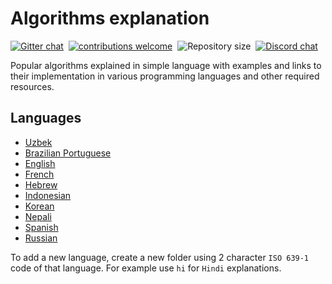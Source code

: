 # Algorithms explanation

[![Gitter chat](https://img.shields.io/badge/Chat-Gitter-ff69b4.svg?label=Chat&logo=gitter&style=flat-square)](https://gitter.im/TheAlgorithms/community)&nbsp;
[![contributions welcome](https://img.shields.io/static/v1.svg?label=Contributions&message=Welcome&color=0059b3&style=flat-square)](https://github.com/TheAlgorithms/Ruby/blob/master/CONTRIBUTING.md)&nbsp;
![Repository size](https://img.shields.io/github/repo-size/TheAlgorithms/Algorithms-Explanation.svg?label=Repo%20size&style=flat-square)&nbsp;
[![Discord chat](https://img.shields.io/discord/808045925556682782.svg?logo=discord&colorB=5865F2&style=flat-square)](https://discord.gg/c7MnfGFGa6)

Popular algorithms explained in simple language with examples and links to their implementation in various programming languages and other required resources.

## Languages

- [Uzbek](./uz)
- [Brazilian Portuguese](./pt-br)
- [English](./en)
- [French](./fr)
- [Hebrew](./he)
- [Indonesian](./id)
- [Korean](./ko)
- [Nepali](./ne)
- [Spanish](./es)
- [Russian](./ru)

To add a new language, create a new folder using 2 character `ISO 639-1` code of that language. For example use `hi` for `Hindi` explanations.
